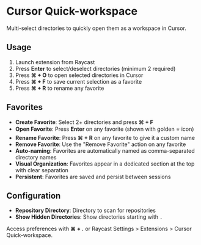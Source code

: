 # Cursor Quick-workspace

Multi-select directories to quickly open them as a workspace in Cursor.

## Usage

1. Launch extension from Raycast
2. Press **Enter** to select/deselect directories (minimum 2 required)
3. Press **⌘ + O** to open selected directories in Cursor
4. Press **⌘ + F** to save current selection as a favorite
5. Press **⌘ + R** to rename any favorite

## Favorites

- **Create Favorite**: Select 2+ directories and press **⌘ + F**
- **Open Favorite**: Press **Enter** on any favorite (shown with golden ⭐ icon)
- **Rename Favorite**: Press **⌘ + R** on any favorite to give it a custom name
- **Remove Favorite**: Use the "Remove Favorite" action on any favorite
- **Auto-naming**: Favorites are automatically named as comma-separated directory names
- **Visual Organization**: Favorites appear in a dedicated section at the top with clear separation
- **Persistent**: Favorites are saved and persist between sessions

## Configuration

- **Repository Directory**: Directory to scan for repositories
- **Show Hidden Directories**: Show directories starting with `.`

Access preferences with **⌘ + .** or Raycast Settings > Extensions > Cursor Quick-workspace.